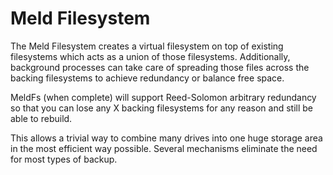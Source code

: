 # Meld Filesystem

The Meld Filesystem creates a virtual filesystem on top of existing filesystems which acts as a union of those filesystems.  Additionally, background processes can take care of spreading those files across the backing filesystems to achieve redundancy or balance free space.

MeldFs (when complete) will support Reed-Solomon arbitrary redundancy so that you can lose any X backing filesystems for any reason and still be able to rebuild.

This allows a trivial way to combine many drives into one huge storage area in the most efficient way possible.  Several mechanisms eliminate the need for most types of backup.
